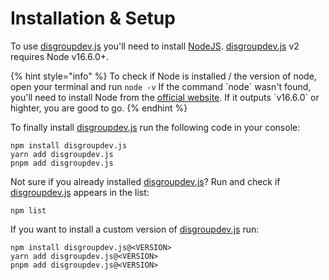 # Installation & Setup

To use [disgroupdev.js](https://npmjs.com/disgroupdev.js) you'll need to install [NodeJS](https://nodejs.org). [disgroupdev.js](https://npmjs.com/disgroupdev.js) v2 requires Node v16.6.0+.

{% hint style="info" %}
To check if Node is installed / the version of node, open your terminal and run `node -v` If the command \`node\` wasn't found, you'll need to install Node from the [official website](https://nodejs.org). If it outputs \`v16.6.0\` or highter, you are good to go.
{% endhint %}

To finally install [disgroupdev.js](https://npmjs.com/disgroupdev.js) run the following code in your console:

```shell
npm install disgroupdev.js
yarn add disgroupdev.js
pnpm add disgroupdev.js
```

Not sure if you already installed [disgroupdev.js](https://npmjs.com/disgroupdev.js)? Run and check if [disgroupdev.js](https://npmjs.com/disgroupdev.js) appears in the list:

```shell
npm list
```

If you want to install a custom version of [disgroupdev.js](https://npmjs.com/disgroupdev.js) run:

```shell
npm install disgroupdev.js@<VERSION>
yarn add disgroupdev.js@<VERSION>
pnpm add disgroupdev.js@<VERSION>
```
